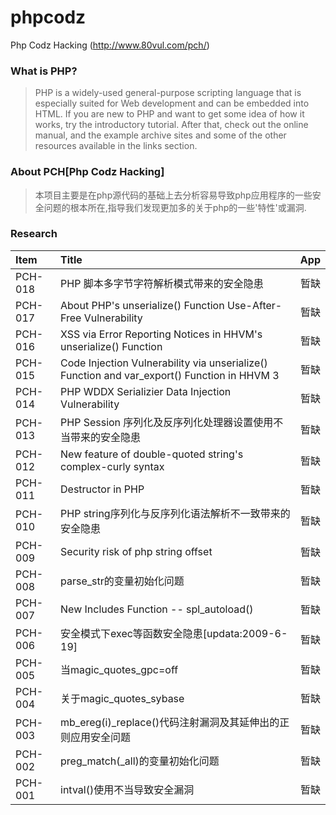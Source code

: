 # phpcodz
Php Codz Hacking (http://www.80vul.com/pch/)

### What is PHP?
> PHP is a widely-used general-purpose scripting language that is especially suited for Web development and can be embedded into HTML. If you are new to PHP and want to get some idea of how it works, try the introductory tutorial. After that, check out the online manual, and the example archive sites and some of the other resources available in the links section.

### About PCH[Php Codz Hacking]
> 本项目主要是在php源代码的基础上去分析容易导致php应用程序的一些安全问题的根本所在,指导我们发现更加多的关于php的一些'特性'或漏洞.

### Research
| Item      |    Title | App  |
| :-------- | :--------| :--: |
| PCH-018   | PHP 脚本多字节字符解析模式带来的安全隐患 |  暂缺   |
| PCH-017   | About PHP's unserialize() Function Use-After-Free Vulnerability |  暂缺   |
| PCH-016   | XSS via Error Reporting Notices in HHVM's unserialize() Function |  暂缺   |
| PCH-015   | Code Injection Vulnerability via unserialize() Function and var_export() Function in HHVM 3 |  暂缺   |
| PCH-014   | PHP WDDX Serializier Data Injection Vulnerability	 |  暂缺   |
| PCH-013   | PHP Session 序列化及反序列化处理器设置使用不当带来的安全隐患	 |  暂缺   |
| PCH-012   | New feature of double-quoted string's complex-curly syntax |  暂缺   |
| PCH-011   | Destructor in PHP	 |  暂缺   |
| PCH-010   | PHP string序列化与反序列化语法解析不一致带来的安全隐患	 |  暂缺   |
| PCH-009   | Security risk of php string offset |  暂缺   |
| PCH-008   | parse_str的变量初始化问题 |  暂缺   |
| PCH-007   | New Includes Function -- spl_autoload() |  暂缺   |
| PCH-006   | 安全模式下exec等函数安全隐患[updata:2009-6-19] |  暂缺   |
| PCH-005   | 当magic_quotes_gpc=off	 |  暂缺   |
| PCH-004   | 关于magic_quotes_sybase |  暂缺   |
| PCH-003   | mb_ereg(i)_replace()代码注射漏洞及其延伸出的正则应用安全问题 |  暂缺   |
| PCH-002   | preg_match(_all)的变量初始化问题 |  暂缺   |
| PCH-001   | intval()使用不当导致安全漏洞 |  暂缺   |
